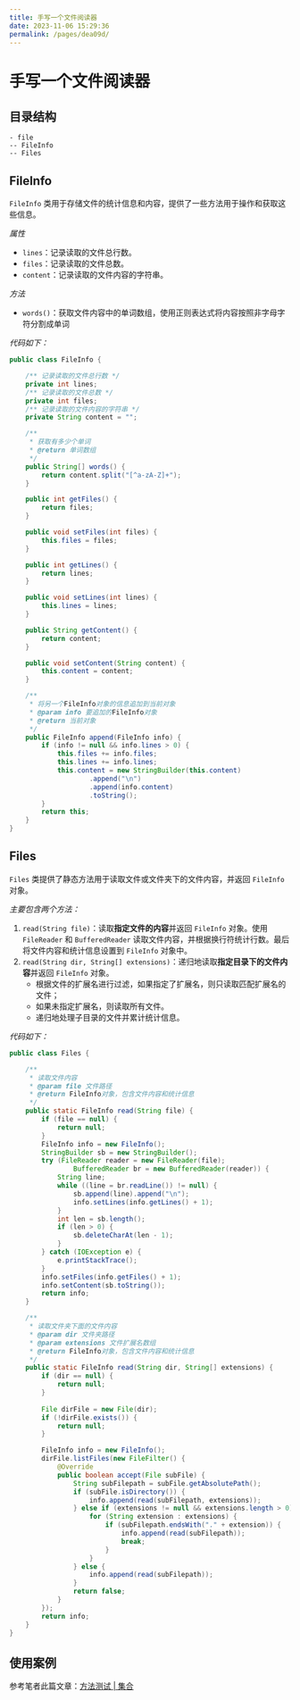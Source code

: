 ```yaml
---
title: 手写一个文件阅读器
date: 2023-11-06 15:29:36
permalink: /pages/dea09d/
---
```

# 手写一个文件阅读器

## 目录结构

```
- file
-- FileInfo
-- Files
```

## FileInfo

`FileInfo` 类用于存储文件的统计信息和内容，提供了一些方法用于操作和获取这些信息。

*属性*

- `lines`：记录读取的文件总行数。
- `files`：记录读取的文件总数。
- `content`：记录读取的文件内容的字符串。

*方法*

- `words()`：获取文件内容中的单词数组，使用正则表达式将内容按照非字母字符分割成单词

*代码如下：*

```java
public class FileInfo {

	/** 记录读取的文件总行数 */
	private int lines;
	/** 记录读取的文件总数 */
	private int files;
	/** 记录读取的文件内容的字符串 */
	private String content = "";

	/**
	 * 获取有多少个单词
	 * @return 单词数组
	 */
	public String[] words() {
		return content.split("[^a-zA-Z]+");
	}

	public int getFiles() {
		return files;
	}

	public void setFiles(int files) {
		this.files = files;
	}

	public int getLines() {
		return lines;
	}

	public void setLines(int lines) {
		this.lines = lines;
	}

	public String getContent() {
		return content;
	}

	public void setContent(String content) {
		this.content = content;
	}

	/**
	 * 将另一个FileInfo对象的信息追加到当前对象
	 * @param info 要追加的FileInfo对象
	 * @return 当前对象
	 */
	public FileInfo append(FileInfo info) {
		if (info != null && info.lines > 0) {
			this.files += info.files;
			this.lines += info.lines;
			this.content = new StringBuilder(this.content)
					.append("\n")
					.append(info.content)
					.toString();
		}
		return this;
	}
}
```

## Files

`Files` 类提供了静态方法用于读取文件或文件夹下的文件内容，并返回 `FileInfo` 对象。

*主要包含两个方法：*

1. `read(String file)`：读取**指定文件的内容**并返回 `FileInfo` 对象。使用 `FileReader` 和 `BufferedReader` 读取文件内容，并根据换行符统计行数。最后将文件内容和统计信息设置到 `FileInfo` 对象中。
2. `read(String dir, String[] extensions)`：递归地读取**指定目录下的文件内容**并返回 `FileInfo` 对象。
   - 根据文件的扩展名进行过滤，如果指定了扩展名，则只读取匹配扩展名的文件；
   - 如果未指定扩展名，则读取所有文件。
   - 递归地处理子目录的文件并累计统计信息。

*代码如下：*

```java
public class Files {

	/**
	 * 读取文件内容
	 * @param file 文件路径
	 * @return FileInfo对象，包含文件内容和统计信息
	 */
	public static FileInfo read(String file) {
		if (file == null) {
			return null;
		}
		FileInfo info = new FileInfo();
		StringBuilder sb = new StringBuilder();
		try (FileReader reader = new FileReader(file);
				BufferedReader br = new BufferedReader(reader)) {
            String line;
            while ((line = br.readLine()) != null) {
            	sb.append(line).append("\n");
            	info.setLines(info.getLines() + 1);
            }
            int len = sb.length();
            if (len > 0) {
                sb.deleteCharAt(len - 1);
            }
        } catch (IOException e) {
            e.printStackTrace();
        }
		info.setFiles(info.getFiles() + 1);
		info.setContent(sb.toString());
		return info;
	}

	/**
	 * 读取文件夹下面的文件内容
	 * @param dir 文件夹路径
	 * @param extensions 文件扩展名数组
	 * @return FileInfo对象，包含文件内容和统计信息
	 */
	public static FileInfo read(String dir, String[] extensions) {
		if (dir == null) {
			return null;
		}
		
		File dirFile = new File(dir);
		if (!dirFile.exists()) {
			return null;
		}

		FileInfo info = new FileInfo();
		dirFile.listFiles(new FileFilter() {
			@Override
			public boolean accept(File subFile) {
				String subFilepath = subFile.getAbsolutePath();
				if (subFile.isDirectory()) {
					info.append(read(subFilepath, extensions));
				} else if (extensions != null && extensions.length > 0) {
					for (String extension : extensions) {
						if (subFilepath.endsWith("." + extension)) {
							info.append(read(subFilepath));
							break;
						}
					}
				} else {
					info.append(read(subFilepath));
				}
				return false;
			}
		});
		return info;
	}
}
```

## 使用案例

参考笔者此篇文章：[方法测试 | 集合](https://cmty256.github.io/pages/7df3a5/#方法测试)
